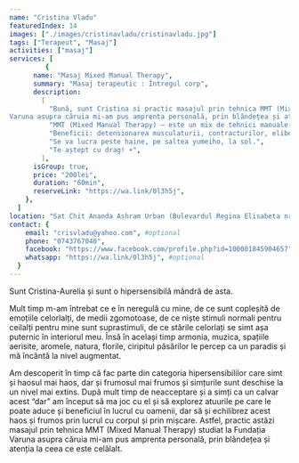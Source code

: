 ```yaml
---
name: "Cristina Vladu"
featuredIndex: 14
images: ["./images/cristinavladu/cristinavladu.jpg"]
tags: ["Terapeut", "Masaj"]
activities: ["masaj"]
services: [
         {
      name: "Masaj Mixed Manual Therapy",
      summary: "Masaj terapeutic : Întregul corp",
      description:
        [
          "Bună, sunt Cristina si practic masajul prin tehnica MMT (Mixed Manual Therapy) studiat la Fundația
Varuna asupra căruia mi-am pus amprenta personală, prin blândețea și atenția la simțuri.",
          "MMT (Mixed Manual Therapy) – este un mix de tehnici manuale terapeutice puse la comun din diverse stiluri: masaj terapeutic thailandez, yumeiho, shiatsu, visceral, craniosacral, lucrul pe fascii musculare. Prin MMT, se lucrează aspura corpului pe mai multe planuri.",
          "Beneficii: detensionarea musculaturii, contracturilor, eliberarea energiei stagnante din interior pentru relaxarea sistemului nervos.",
          "Se va lucra peste haine, pe saltea yumeiho, la sol.",
          "Te aștept cu drag! ☀",
        ],
      isGroup: true,
      price: "200lei",
      duration: "60min",
      reserveLink: "https://wa.link/0l3h5j",
    },
  ]
location: "Sat Chit Ananda Ashram Urban (Bulevardul Regina Elisabeta nr 25,București) / Sambodhi Studio (Str. Popa Rusu 16A, Bucuresti)" #optional
contact: {
    email: "crisvladu@yahoo.com", #optional
    phone: "0743767040",
    facebook: "https://www.facebook.com/profile.php?id=100001845904657", #optional
    whatsapp: "https://wa.link/0l3h5j", #optional
  }
---
```


Sunt Cristina-Aurelia și sunt o hipersensibilă mândră de asta.

Mult timp m-am întrebat ce e în neregulă cu mine, de ce sunt copleșită de emoțiile celorlalți, de medii zgomotoase, de ce niște stimuli normali pentru ceilalți pentru mine sunt suprastimuli, de ce stările celorlați se simt așa puternic în interiorul meu. Însă în același timp armonia, muzica, spațiile aerisite, aromele, natura, florile, ciripitul păsărilor le percep ca un paradis și mă încântă la nivel augmentat.

Am descoperit în timp că fac parte din categoria hipersensibililor care simt și haosul mai haos, dar și frumosul mai frumos și simțurile sunt deschise la un nivel mai extins.
După mult timp de neacceptare și a simți ca un calvar acest “dar” am început să ma joc cu el și să explorez atuurile pe care le poate aduce și beneficiul în lucrul cu oamenii, dar să și echilibrez acest haos și frumos prin lucrul cu corpul și prin mișcare.
Astfel, practic astăzi masajul prin tehnica MMT (Mixed Manual Therapy) studiat la Fundația Varuna asupra căruia mi-am pus amprenta personală, prin blândețea și atenția la ceea ce este celălalt.

